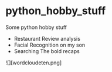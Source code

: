 # python_hobby_stuff
Some python hobby stuff

* Restaurant Review analysis
* Facial Recognition on my son
* Searching The bold recaps 

![][wordcloudeten.png]
